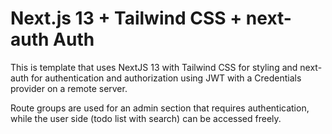 # Next.js 13 + Tailwind CSS + next-auth Auth

This is template that uses NextJS 13 with Tailwind CSS for styling and next-auth for authentication and authorization using JWT with a Credentials provider on a remote server.

Route groups are used for an admin section that requires authentication, while the user side (todo list with search) can be accessed freely.
